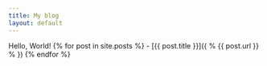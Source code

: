 ```yaml
---
title: My blog
layout: default
---
```

Hello, World!
  {% for post in site.posts %}
    - [{{ post.title }}]({ % {{ post.url }} % })
  {% endfor %}
